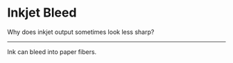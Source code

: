 # Inkjet Bleed

Why does inkjet output sometimes look less sharp?

---

Ink can bleed into paper fibers.